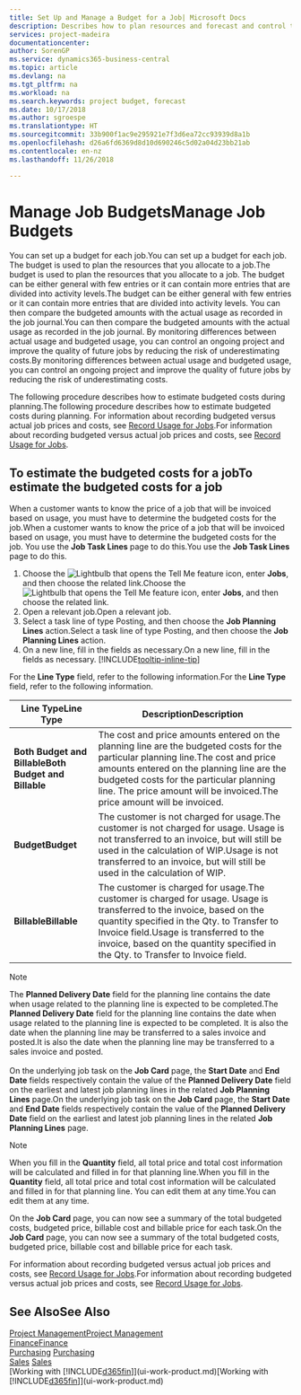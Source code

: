 ```yaml
---
title: Set Up and Manage a Budget for a Job| Microsoft Docs
description: Describes how to plan resources and forecast and control the costs of a project by setting up a budget for each job.
services: project-madeira
documentationcenter: 
author: SorenGP
ms.service: dynamics365-business-central
ms.topic: article
ms.devlang: na
ms.tgt_pltfrm: na
ms.workload: na
ms.search.keywords: project budget, forecast
ms.date: 10/17/2018
ms.author: sgroespe
ms.translationtype: HT
ms.sourcegitcommit: 33b900f1ac9e295921e7f3d6ea72cc93939d8a1b
ms.openlocfilehash: d26a6fd6369d8d10d690246c5d02a04d23bb21ab
ms.contentlocale: en-nz
ms.lasthandoff: 11/26/2018

---
```

# <a name="manage-job-budgets"></a><span data-ttu-id="4cc40-103">Manage Job Budgets</span><span class="sxs-lookup"><span data-stu-id="4cc40-103">Manage Job Budgets</span></span>
<span data-ttu-id="4cc40-104">You can set up a budget for each job.</span><span class="sxs-lookup"><span data-stu-id="4cc40-104">You can set up a budget for each job.</span></span> <span data-ttu-id="4cc40-105">The budget is used to plan the resources that you allocate to a job.</span><span class="sxs-lookup"><span data-stu-id="4cc40-105">The budget is used to plan the resources that you allocate to a job.</span></span> <span data-ttu-id="4cc40-106">The budget can be either general with few entries or it can contain more entries that are divided into activity levels.</span><span class="sxs-lookup"><span data-stu-id="4cc40-106">The budget can be either general with few entries or it can contain more entries that are divided into activity levels.</span></span> <span data-ttu-id="4cc40-107">You can then compare the budgeted amounts with the actual usage as recorded in the job journal.</span><span class="sxs-lookup"><span data-stu-id="4cc40-107">You can then compare the budgeted amounts with the actual usage as recorded in the job journal.</span></span> <span data-ttu-id="4cc40-108">By monitoring differences between actual usage and budgeted usage, you can control an ongoing project and improve the quality of future jobs by reducing the risk of underestimating costs.</span><span class="sxs-lookup"><span data-stu-id="4cc40-108">By monitoring differences between actual usage and budgeted usage, you can control an ongoing project and improve the quality of future jobs by reducing the risk of underestimating costs.</span></span>

<span data-ttu-id="4cc40-109">The following procedure describes how to estimate budgeted costs during planning.</span><span class="sxs-lookup"><span data-stu-id="4cc40-109">The following procedure describes how to estimate budgeted costs during planning.</span></span> <span data-ttu-id="4cc40-110">For information about recording budgeted versus actual job prices and costs, see [Record Usage for Jobs](projects-how-record-job-usage.md).</span><span class="sxs-lookup"><span data-stu-id="4cc40-110">For information about recording budgeted versus actual job prices and costs, see [Record Usage for Jobs](projects-how-record-job-usage.md).</span></span>  

## <a name="JobBudgetCosts"></a> <span data-ttu-id="4cc40-111">To estimate the budgeted costs for a job</span><span class="sxs-lookup"><span data-stu-id="4cc40-111">To estimate the budgeted costs for a job</span></span>
<span data-ttu-id="4cc40-112">When a customer wants to know the price of a job that will be invoiced based on usage, you must have to determine the budgeted costs for the job.</span><span class="sxs-lookup"><span data-stu-id="4cc40-112">When a customer wants to know the price of a job that will be invoiced based on usage, you must have to determine the budgeted costs for the job.</span></span> <span data-ttu-id="4cc40-113">You use the **Job Task Lines** page to do this.</span><span class="sxs-lookup"><span data-stu-id="4cc40-113">You use the **Job Task Lines** page to do this.</span></span>

1. <span data-ttu-id="4cc40-114">Choose the ![Lightbulb that opens the Tell Me feature](media/ui-search/search_small.png "Tell me what you want to do") icon, enter **Jobs**, and then choose the related link.</span><span class="sxs-lookup"><span data-stu-id="4cc40-114">Choose the ![Lightbulb that opens the Tell Me feature](media/ui-search/search_small.png "Tell me what you want to do") icon, enter **Jobs**, and then choose the related link.</span></span>  
2. <span data-ttu-id="4cc40-115">Open a relevant job.</span><span class="sxs-lookup"><span data-stu-id="4cc40-115">Open a relevant job.</span></span>
3. <span data-ttu-id="4cc40-116">Select a task line of type Posting, and then choose the **Job Planning Lines** action.</span><span class="sxs-lookup"><span data-stu-id="4cc40-116">Select a task line of type Posting, and then choose the **Job Planning Lines** action.</span></span>
4. <span data-ttu-id="4cc40-117">On a new line, fill in the fields as necessary.</span><span class="sxs-lookup"><span data-stu-id="4cc40-117">On a new line, fill in the fields as necessary.</span></span> [!INCLUDE[tooltip-inline-tip](includes/tooltip-inline-tip_md.md)]   

<span data-ttu-id="4cc40-118">For the **Line Type** field, refer to the following information.</span><span class="sxs-lookup"><span data-stu-id="4cc40-118">For the **Line Type** field, refer to the following information.</span></span>  

| <span data-ttu-id="4cc40-119">Line Type</span><span class="sxs-lookup"><span data-stu-id="4cc40-119">Line Type</span></span> | <span data-ttu-id="4cc40-120">Description</span><span class="sxs-lookup"><span data-stu-id="4cc40-120">Description</span></span> |
| --- | --- |
| <span data-ttu-id="4cc40-121">**Both Budget and Billable**</span><span class="sxs-lookup"><span data-stu-id="4cc40-121">**Both Budget and Billable**</span></span> |<span data-ttu-id="4cc40-122">The cost and price amounts entered on the planning line are the budgeted costs for the particular planning line.</span><span class="sxs-lookup"><span data-stu-id="4cc40-122">The cost and price amounts entered on the planning line are the budgeted costs for the particular planning line.</span></span> <span data-ttu-id="4cc40-123">The price amount will be invoiced.</span><span class="sxs-lookup"><span data-stu-id="4cc40-123">The price amount will be invoiced.</span></span> |
| <span data-ttu-id="4cc40-124">**Budget**</span><span class="sxs-lookup"><span data-stu-id="4cc40-124">**Budget**</span></span> |<span data-ttu-id="4cc40-125">The customer is not charged for usage.</span><span class="sxs-lookup"><span data-stu-id="4cc40-125">The customer is not charged for usage.</span></span> <span data-ttu-id="4cc40-126">Usage is not transferred to an invoice, but will still be used in the calculation of WIP.</span><span class="sxs-lookup"><span data-stu-id="4cc40-126">Usage is not transferred to an invoice, but will still be used in the calculation of WIP.</span></span> |
| <span data-ttu-id="4cc40-127">**Billable**</span><span class="sxs-lookup"><span data-stu-id="4cc40-127">**Billable**</span></span> |<span data-ttu-id="4cc40-128">The customer is charged for usage.</span><span class="sxs-lookup"><span data-stu-id="4cc40-128">The customer is charged for usage.</span></span> <span data-ttu-id="4cc40-129">Usage is transferred to the invoice, based on the quantity specified in the Qty. to Transfer to Invoice field.</span><span class="sxs-lookup"><span data-stu-id="4cc40-129">Usage is transferred to the invoice, based on the quantity specified in the Qty. to Transfer to Invoice field.</span></span> |

> [!NOTE]  
> <span data-ttu-id="4cc40-130">The **Planned Delivery Date** field for the planning line contains the date when usage related to the planning line is expected to be completed.</span><span class="sxs-lookup"><span data-stu-id="4cc40-130">The **Planned Delivery Date** field for the planning line contains the date when usage related to the planning line is expected to be completed.</span></span> <span data-ttu-id="4cc40-131">It is also the date when the planning line may be transferred to a sales invoice and posted.</span><span class="sxs-lookup"><span data-stu-id="4cc40-131">It is also the date when the planning line may be transferred to a sales invoice and posted.</span></span> <br /><br /> <span data-ttu-id="4cc40-132">On the underlying job task on the **Job Card** page, the **Start Date** and **End Date** fields respectively contain the value of the **Planned Delivery Date** field on the earliest and latest job planning lines in the related **Job Planning Lines** page.</span><span class="sxs-lookup"><span data-stu-id="4cc40-132">On the underlying job task on the **Job Card** page, the **Start Date** and **End Date** fields respectively contain the value of the **Planned Delivery Date** field on the earliest and latest job planning lines in the related **Job Planning Lines** page.</span></span>

> [!NOTE]  
>   <span data-ttu-id="4cc40-133">When you fill in the **Quantity** field, all total price and total cost information will be calculated and filled in for that planning line.</span><span class="sxs-lookup"><span data-stu-id="4cc40-133">When you fill in the **Quantity** field, all total price and total cost information will be calculated and filled in for that planning line.</span></span> <span data-ttu-id="4cc40-134">You can edit them at any time.</span><span class="sxs-lookup"><span data-stu-id="4cc40-134">You can edit them at any time.</span></span>

<span data-ttu-id="4cc40-135">On the **Job Card** page, you can now see a summary of the total budgeted costs, budgeted price, billable cost and billable price for each task.</span><span class="sxs-lookup"><span data-stu-id="4cc40-135">On the **Job Card** page, you can now see a summary of the total budgeted costs, budgeted price, billable cost and billable price for each task.</span></span>

<span data-ttu-id="4cc40-136">For information about recording budgeted versus actual job prices and costs, see [Record Usage for Jobs](projects-how-record-job-usage.md).</span><span class="sxs-lookup"><span data-stu-id="4cc40-136">For information about recording budgeted versus actual job prices and costs, see [Record Usage for Jobs](projects-how-record-job-usage.md).</span></span>

## <a name="see-also"></a><span data-ttu-id="4cc40-137">See Also</span><span class="sxs-lookup"><span data-stu-id="4cc40-137">See Also</span></span>
[<span data-ttu-id="4cc40-138">Project Management</span><span class="sxs-lookup"><span data-stu-id="4cc40-138">Project Management</span></span>](projects-manage-projects.md)  
[<span data-ttu-id="4cc40-139">Finance</span><span class="sxs-lookup"><span data-stu-id="4cc40-139">Finance</span></span>](finance.md)  
<span data-ttu-id="4cc40-140">[Purchasing](purchasing-manage-purchasing.md)       </span><span class="sxs-lookup"><span data-stu-id="4cc40-140">[Purchasing](purchasing-manage-purchasing.md)       </span></span>  
<span data-ttu-id="4cc40-141">[Sales](sales-manage-sales.md)    </span><span class="sxs-lookup"><span data-stu-id="4cc40-141">[Sales](sales-manage-sales.md)    </span></span>  
<span data-ttu-id="4cc40-142">[Working with [!INCLUDE[d365fin](includes/d365fin_md.md)]](ui-work-product.md)</span><span class="sxs-lookup"><span data-stu-id="4cc40-142">[Working with [!INCLUDE[d365fin](includes/d365fin_md.md)]](ui-work-product.md)</span></span>  

